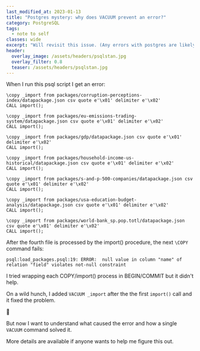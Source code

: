```yaml
---
last_modified_at: 2023-01-13
title: "Postgres mystery: why does VACUUM prevent an error?"
category: PostgreSQL
tags:
  - note to self
classes: wide
excerpt: "Will revisit this issue. (Any errors with postgres are likely my fault.)"
header:
  overlay_image: /assets/headers/psqlstan.jpg
  overlay_filter: 0.8
  teaser: /assets/headers/psqlstan.jpg
---
```


When I run this psql script I get an error:

```
\copy _import from packages/corruption-perceptions-index/datapackage.json csv quote e'\x01' delimiter e'\x02'
CALL import();

\copy _import from packages/eu-emissions-trading-system/datapackage.json csv quote e'\x01' delimiter e'\x02'
CALL import();

\copy _import from packages/gdp/datapackage.json csv quote e'\x01' delimiter e'\x02'
CALL import();

\copy _import from packages/household-income-us-historical/datapackage.json csv quote e'\x01' delimiter e'\x02'
CALL import();

\copy _import from packages/s-and-p-500-companies/datapackage.json csv quote e'\x01' delimiter e'\x02'
CALL import();

\copy _import from packages/usa-education-budget-analysis/datapackage.json csv quote e'\x01' delimiter e'\x02'
CALL import();

\copy _import from packages/world-bank_sp.pop.totl/datapackage.json csv quote e'\x01' delimiter e'\x02'
CALL import();
```

After the fourth file is processed by the import() procedure, the next `\COPY` command fails:

```
psql:load_packages.psql:19: ERROR:  null value in column "name" of relation "field" violates not-null constraint
```

I tried wrapping each COPY/import() process in BEGIN/COMMIT but it didn't help.

On a wild hunch, I added `VACUUM _import` after the the first `import()` call and it fixed the problem.

🤗

But now I want to understand what caused the error and how a single `VACUUM` command solved it.

More details are available if anyone wants to help me figure this out.


